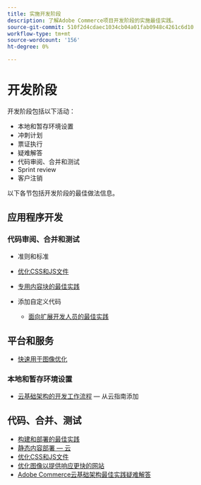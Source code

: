 ```yaml
---
title: 实施开发阶段
description: 了解Adobe Commerce项目开发阶段的实施最佳实践。
source-git-commit: 510f2d4cdaec1034cb04a01fab0948c4261c6d10
workflow-type: tm+mt
source-wordcount: '156'
ht-degree: 0%

---
```



# 开发阶段

开发阶段包括以下活动：

- 本地和暂存环境设置
- 冲刺计划
- 票证执行
- 疑难解答
- 代码审阅、合并和测试
- Sprint review
- 客户注销

以下各节包括开发阶段的最佳做法信息。

## 应用程序开发

### 代码审阅、合并和测试

- 准则和标准

<!--Assets not yet integrated
  - [Development best practices](https://wiki.corp.adobe.com/x/nT4ykw)
  - [Code Review](https://wiki.corp.adobe.com/x/qT4ykw)
  - [Debugging Magento 2](https://wiki.corp.adobe.com/x/nz4ykw) (wiki)
-->
- [优化CSS和JS文件](optimize-css-js-files.md)
- [专用内容块的最佳实践](private-content-block-configuration.md)

- 添加自定义代码
   - [面向扩展开发人员的最佳实践](https://developer.adobe.com/commerce/php/best-practices/)

<!--Assets not yet integrated

  - [Best practices for theme development](https://wiki.corp.adobe.com/pages/viewpage.action?spaceKey=MAGPS&title=Best+Practices+for+Theme+Development)
  - [Module basis](https://wiki.corp.adobe.com/x/kz4ykw) (wiki) — Develop custom modules
  - [Exception Handling](https://wiki.corp.adobe.com/x/nz4ykw)
  - [Custom code copyrights](https://wiki.corp.adobe.com/x/lj4ykw)
- Source control and package management - wiki articles
  - [Code management - Git vs. Composer](https://wiki.corp.adobe.com/x/pz4ykw)
  - [Git branching strategy](https://wiki.corp.adobe.com/display/MAGPS/Git+Branching+Strategy)
  - [Composer development](https://wiki.corp.adobe.com/x/mD4ykw)
  - [Composer patching](https://wiki.corp.adobe.com/x/mj4ykw)
  - [Composer project structure](https://wiki.corp.adobe.com/x/mT4ykw)
  - [Composer tips and tricks](https://wiki.corp.adobe.com/x/lz4ykw)
-->

## 平台和服务

- [快速用于图像优化](image-optimization.md)

### 本地和暂存环境设置

- [云基础架构的开发工作流程](https://devdocs.magento.com/cloud/architecture/pro-develop-deploy-workflow.html)  — 从云指南添加

## 代码、合并、测试

- [构建和部署的最佳实践](https://devdocs.magento.com/cloud/reference/discover-deploy.html#best-practices)
- [静态内容部署 — 云](static-content-deployment.md)
- [优化CSS和JS文件](optimize-css-js-files.md)
- [优化图像以提供响应更快的网站](image-optimization.md)
- [Adobe Commerce云基础架构最佳实践疑难解&#x200B;答](troubleshooting.md)
